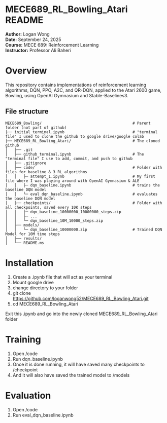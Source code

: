 # MECE689_RL_Bowling_Atari README

**Author:** Logan Wong
<br>
**Date:** September 24, 2025
<br>
**Course:** MECE 689: Reinforcement Learning
<br>
**Instructor:** Professor Ali Baheri

# Overview
This repository contains implementations of reinforcement learning algorithms, DQN, PPO, A2C, and QR-DQN, applied to the Atari 2600 game, Bowling, using OpenAI Gymnasium and Stable-Baselines3.

## File structure
```
MECE689_Bowling/                                        # Parent folder (not part of github)
├── initial_terminal.ipynb                              # "terminal file" I used to clone the github to google drive/google colab
├── MECE689_RL_Bowling_Atari/                           # The cloned github
│   ├── .git
│   ├── github_terminal.ipynb                           # The "terminal file" I use to add, commit, and push to github
│   ├── .gitignore
│   ├── code/                                           # Folder with files for baseline & 3 RL algorithms
│   │   ├─ attempt_1.ipynb                              # My first file where I was playing around with OpenAI Gymnasium & ALE
│   │   ├─ dqn_baseline.ipynb                           # trains the baseline DQN model
│   │   └─ eval_dqn_baseline.ipynb                      # evaluates the baseline DQN model
│   ├── checkpoints/                                    # Folder with all checkpoints, saved every 10K steps
│   │   ├─ dqn_baseline_10000000_10000000_steps.zip
│   │   ├─ ...
│   │   └─ dqn_baseline_10M_10000_steps.zip
│   ├── models/
│   │   └─ dqn_baseline_10000000.zip                    # Trained DQN Model for 10M time steps
│   ├── results/
│   └── README.ms
```
# Installation

1. Create a .ipynb file that will act as your terminal
2. Mount google drive
3. change directory to your folder
4. git clone https://github.com/loganwong52/MECE689_RL_Bowling_Atari.git
5. cd MECE689_RL_Bowling_Atari

Exit this .ipynb and go into the newly cloned MECE689_RL_Bowling_Atari folder

# Training
1. Open /code
2. Run dqn_baseline.ipynb
3. Once it is done running, it will have saved many checkpoints to /checkpoint
4. And it will also have saved the trained model to /models

# Evaluation
1. Open /code
2. Run eval_dqn_baseline.ipynb


